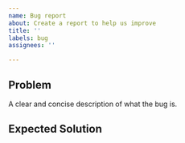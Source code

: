 ```yaml
---
name: Bug report
about: Create a report to help us improve
title: ''
labels: bug
assignees: ''

---
```


## Problem
A clear and concise description of what the bug is.

## Expected Solution
